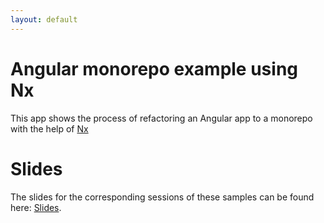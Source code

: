 ```yaml
---
layout: default
---
```


# Angular monorepo example using Nx

This app shows the process of refactoring an Angular app to a monorepo with the help of [Nx](https://nx.dev/angular)

# Slides

The slides for the corresponding sessions of these samples can be found here: [Slides](./scalable_angular_architecture_with_nx.pdf).
